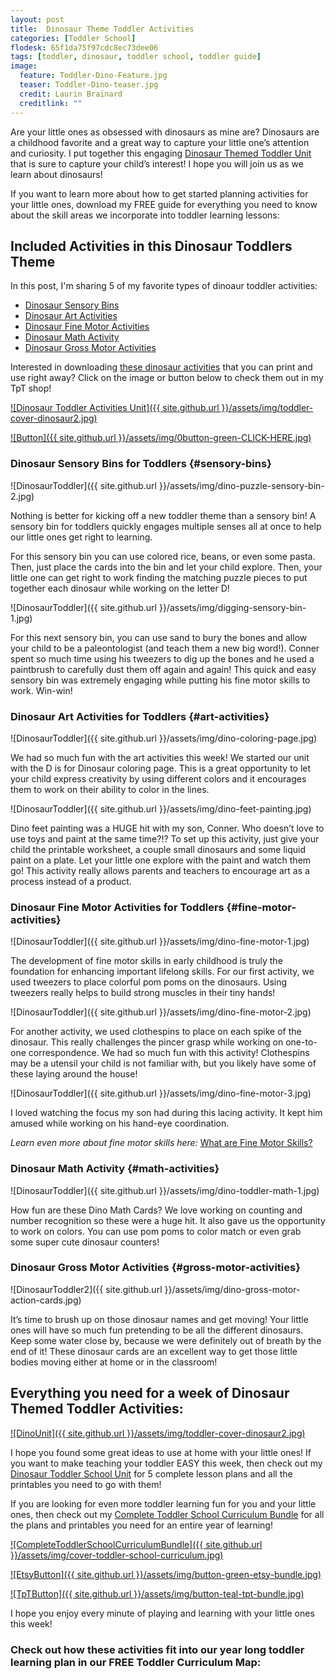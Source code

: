 ```yaml
---
layout: post
title:  Dinosaur Theme Toddler Activities
categories: [Toddler School]
flodesk: 65f1da75f97cdc8ec73dee06
tags: [toddler, dinosaur, toddler school, toddler guide]
image:
  feature: Toddler-Dino-Feature.jpg
  teaser: Toddler-Dino-teaser.jpg
  credit: Laurin Brainard
  creditlink: ""
---
```

Are your little ones as obsessed with dinosaurs as mine are? Dinosaurs are a childhood favorite and a great way to capture your little one’s attention and curiosity. I put together this engaging [Dinosaur Themed Toddler Unit](http://bit.ly/DinoToddler) that is sure to capture your child’s interest! I hope you will join us as we learn about dinosaurs!

If you want to learn more about how to get started planning activities for your little ones, download my FREE guide for everything you need to know about the skill areas we incorporate into toddler learning lessons:

<div id="fd-form-65374920be19019fdd96d794"></div>
<script>
  window.fd('form', {
    formId: '65374920be19019fdd96d794',
    containerEl: '#fd-form-65374920be19019fdd96d794'
  });
</script>

## Included Activities in this Dinosaur Toddlers Theme

In this post, I'm sharing 5 of my favorite types of dinoaur toddler activities:
- [Dinosaur Sensory Bins](#sensory-bins)
- [Dinosaur Art Activities](#art-activities)
- [Dinosaur Fine Motor Activities](#fine-motor-activities)
- [Dinosaur Math Activity](#math-activities)
- [Dinosaur Gross Motor Activities](#gross-motor-activities)

Interested in downloading [these dinosaur activities](https://www.teacherspayteachers.com/Product/Dinosaur-Theme-Toddler-Activities-Preschool-Curriculum-and-Lesson-Plans-4313867?utm_source=PB%20Blog&utm_campaign=Dinosaur%20Toddler%20Unit%20Cover) that you can print and use right away? Click on the image or button below to check them out in my TpT shop! 
 
[![Dinosaur Toddler Activities Unit]({{ site.github.url }}/assets/img/toddler-cover-dinosaur2.jpg)](https://www.teacherspayteachers.com/Product/Dinosaur-Theme-Toddler-Activities-Preschool-Curriculum-and-Lesson-Plans-4313867?utm_source=PB%20Blog&utm_campaign=Dinosaur%20Toddler%20Unit%20Cover)
 
[![Button]({{ site.github.url }}/assets/img/0button-green-CLICK-HERE.jpg)](https://www.teacherspayteachers.com/Product/Dinosaur-Theme-Toddler-Activities-Preschool-Curriculum-and-Lesson-Plans-4313867?utm_source=PB%20Blog&utm_campaign=Dinosaur%20Toddler%20Unit%20Cover)

### Dinosaur Sensory Bins for Toddlers {#sensory-bins}

![DinosaurToddler]({{ site.github.url }}/assets/img/dino-puzzle-sensory-bin-2.jpg)

Nothing is better for kicking off a new toddler theme than a sensory bin! A sensory bin for toddlers quickly engages multiple senses all at once to help our little ones get right to learning. 

For this sensory bin you can use colored rice, beans, or even some pasta. Then, just place the cards into the bin and let your child explore. Then, your little one can get right to work finding the matching puzzle pieces to put together each dinosaur while working on the letter D!

![DinosaurToddler]({{ site.github.url }}/assets/img/digging-sensory-bin-1.jpg)

For this next sensory bin, you can use sand to bury the bones and allow your child to be a paleontologist (and teach them a new big word!). Conner spent so much time using his tweezers to dig up the bones and he used a paintbrush to carefully dust them off again and again! This quick and easy sensory bin was extremely engaging while putting his fine motor skills to work. Win-win!

### Dinosaur Art Activities for Toddlers {#art-activities}     

![DinosaurToddler]({{ site.github.url }}/assets/img/dino-coloring-page.jpg)

We had so much fun with the art activities this week! We started our unit with the D is for Dinosaur coloring page. This is a great opportunity to let your child express creativity by using different colors and it encourages them to work on their ability to color in the lines. 

![DinosaurToddler]({{ site.github.url }}/assets/img/dino-feet-painting.jpg)

Dino feet painting was a HUGE hit with my son, Conner. Who doesn’t love to use toys and paint at the same time?!? To set up this activity, just give your child the printable worksheet, a couple small dinosaurs and some liquid paint on a plate. Let your little one explore with the paint and watch them go! This activity really allows parents and teachers to encourage art as a process instead of a product. 

### Dinosaur Fine Motor Activities for Toddlers {#fine-motor-activities}

![DinosaurToddler]({{ site.github.url }}/assets/img/dino-fine-motor-1.jpg)

The development of fine motor skills in early childhood is truly the foundation for enhancing important lifelong skills. For our first activity, we used tweezers to place colorful pom poms on the dinosaurs. Using tweezers really helps to build strong muscles in their tiny hands!

![DinosaurToddler]({{ site.github.url }}/assets/img/dino-fine-motor-2.jpg)

For another activity, we used clothespins to place on each spike of the dinosaur. This really challenges the pincer grasp while working on one-to-one correspondence. We had so much fun with this activity! Clothespins may be a utensil your child is not familiar with, but you likely have some of these laying around the house! 

![DinosaurToddler]({{ site.github.url }}/assets/img/dino-fine-motor-3.jpg)

I loved watching the focus my son had during this lacing activity. It kept him amused while working on his hand-eye coordination. 

_Learn even more about fine motor skills here:_ [What are Fine Motor Skills?](https://theprimarybrain.com/fine%20motor%20skills/2024/01/25/What-Are-Fine-Motor-Skills/)

### Dinosaur Math Activity {#math-activities}

![DinosaurToddler]({{ site.github.url }}/assets/img/dino-toddler-math-1.jpg)

How fun are these Dino Math Cards? We love working on counting and number recognition so these were a huge hit. It also gave us the opportunity to work on colors. You can use pom poms to color match or even grab some super cute dinosaur counters! 

### Dinosaur Gross Motor Activities {#gross-motor-activities}

![DinosaurToddler2]({{ site.github.url }}/assets/img/dino-gross-motor-action-cards.jpg)

It’s time to brush up on those dinosaur names and get moving! Your little ones will have so much fun pretending to be all the different dinosaurs. Keep some water close by, because we were definitely out of breath by the end of it! These dinosaur cards are an excellent way to get those little bodies moving either at home or in the classroom! 

## Everything you need for a week of Dinosaur Themed Toddler Activities:

[![DinoUnit]({{ site.github.url }}/assets/img/toddler-cover-dinosaur2.jpg)](https://www.teacherspayteachers.com/Product/Toddler-Activities-Lesson-Plans-Dinosaur-Homeschool-Preschool-Letter-D-4313867?utm_source=PB%20BLog&utm_campaign=Dino%20Cover%20Image)

I hope you found some great ideas to use at home with your little ones! If you want to make teaching your toddler EASY this week, then check out my [Dinosaur Toddler School Unit](http://bit.ly/DinoToddler) for 5 complete lesson plans and all the printables you need to go with them! 

If you are looking for even more toddler learning fun for you and your little ones, then check out my [Complete Toddler School Curriculum Bundle](https://www.teacherspayteachers.com/Product/The-Complete-Toddler-School-Curriculum-Preschool-Activities-Lesson-Plans-9277137?st=d4f10691f6220ae963d64a0926662e73&utm_source=PB%20BLOG&utm_campaign=Complete%20Toddler%20Bundle%20TextLink) for all the plans and printables you need for an entire year of learning!

[![CompleteToddlerSchoolCurriculumBundle]({{ site.github.url }}/assets/img/cover-toddler-school-curriculum.jpg)](https://www.teacherspayteachers.com/Product/The-Complete-Toddler-School-Curriculum-Preschool-Activities-Lesson-Plans-9277137?st=d4f10691f6220ae963d64a0926662e73&utm_source=PB%20BLOG&utm_campaign=Complete%20Toddler%20Bundle%20Cover)

[![EtsyButton]({{ site.github.url }}/assets/img/button-green-etsy-bundle.jpg)](https://theprimarybrain.etsy.com/listing/1575955240)

[![TpTButton]({{ site.github.url }}/assets/img/button-teal-tpt-bundle.jpg)](https://www.teacherspayteachers.com/Product/The-Complete-Toddler-School-Curriculum-Preschool-Activities-Lesson-Plans-9277137?st=d4f10691f6220ae963d64a0926662e73&utm_source=PB%20BLOG&utm_campaign=Complete%20Toddler%20Bundle%20Button)

I hope you enjoy every minute of playing and learning with your little ones this week!

### Check out how these activities fit into our year long toddler learning plan in our FREE Toddler Curriculum Map: